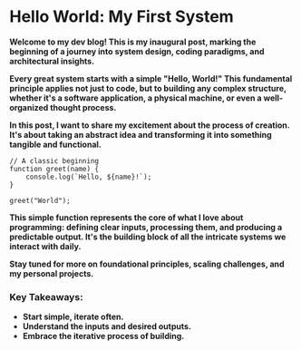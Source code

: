 # Hello World: My First System

**Welcome to my dev blog! This is my inaugural post, marking the beginning of a journey into system design, coding paradigms, and architectural insights.**

**Every great system starts with a simple "Hello, World!" This fundamental principle applies not just to code, but to building any complex structure, whether it's a software application, a physical machine, or even a well-organized thought process.**

**In this post, I want to share my excitement about the process of creation. It's about taking an abstract idea and transforming it into something tangible and functional.**

```
// A classic beginning
function greet(name) {
    console.log(`Hello, ${name}!`);
}

greet("World");

```

**This simple function represents the core of what I love about programming: defining clear inputs, processing them, and producing a predictable output. It's the building block of all the intricate systems we interact with daily.**

**Stay tuned for more on foundational principles, scaling challenges, and my personal projects.**

### Key Takeaways:

- **Start simple, iterate often.**
- **Understand the inputs and desired outputs.**
- **Embrace the iterative process of building.**
